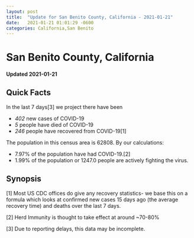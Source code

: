 ```yaml
---
layout: post
title:  "Update for San Benito County, California - 2021-01-21"
date:   2021-01-21 01:01:29 -0600
categories: California,San Benito
---
```


# San Benito County, California
#### Updated 2021-01-21

## Quick Facts

In the last 7 days[3] we project there have been
- *402* new cases of COVID-19
- *5* people have died of COVID-19
- *246* people have recovered from COVID-19[1]

The population in this census area is 62808. By our calculations:
- 7.97% of the population have had COVID-19.[2]
- 1.99% of the population or 1247.0 people are actively fighting the virus.

## Synopsis




[1] Most US CDC offices do give any recovery statistics- we base this on a formula which looks at confirmed new cases
15 days ago (the average recovery time) and deaths over the last 7 days.

[2] Herd Immunity is thought to take effect at around ~70-80%

[3] Due to reporting delays, this data may be incomplete.
 
    